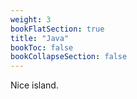 ```yaml
---
weight: 3
bookFlatSection: true
title: "Java"
bookToc: false
bookCollapseSection: false
---
```

Nice island.